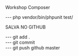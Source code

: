 Workshop Composer

--- php vendor/bin/phpunit test/    

 
SALVA NO GITHUB

--- git add .  
--- git commit    
--- git push github master 

